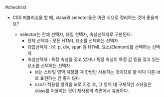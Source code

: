 #checklist
- CSS 퍼블리싱을 할 때, class와 selector들은 어떤 식으로 정리하는 것이 좋을까요?

  - selector는 전체 선택자, 타입 선택자, 속성선택자로 구분된다.
    - 전체 선택자 : 모든 HTML 요소를 선택하는 선택자
    - 타입선택자 : h1, p, div, span 등 HTML 요소(Element)를 선택하는 선택자
    - 속성선택자 : 특정 속성을 갖고 있거나 특정 속성이 특정 값 등을 갖고 있는 요소를 선택하는 선택자
      - id는 스타일 영역 지정할 때 한번만 사용하는 것이므로 줄 마다 다른 id로 표현하는 건 좋지 않다
      - css가 적용될 영역을 id로 지정 후, 그 영역 내 구체적인 스타일은 class를 이용하는 것이 재사용의 측면에서 유용하다.

